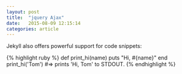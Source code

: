 ```yaml
---
layout: post
title:  "jquery Ajax"
date:   2015-08-09 12:15:14
categories: article
---
```


Jekyll also offers powerful support for code snippets:

<!--more-->

{% highlight ruby %}
def print_hi(name)
  puts "Hi, #{name}"
end
print_hi('Tom')
#=> prints 'Hi, Tom' to STDOUT.
{% endhighlight %}